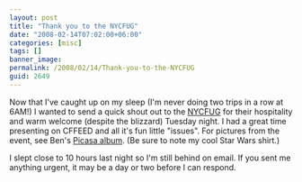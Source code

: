 ```yaml
---
layout: post
title: "Thank you to the NYCFUG"
date: "2008-02-14T07:02:00+06:00"
categories: [misc]
tags: []
banner_image: 
permalink: /2008/02/14/Thank-you-to-the-NYCFUG
guid: 2649
---
```


Now that I've caught up on my sleep (I'm never doing two trips in a row at 6AM!) I wanted to send a quick shout out to the <a href="http://www.nycfug.com/home.cfm">NYCFUG</a> for their hospitality and warm welcome (despite the blizzard) Tuesday night. I had a great time presenting on CFFEED and all it's fun little "issues". For pictures from the event, see Ben's <a href="http://picasaweb.google.com/bennadel/NYCFUGFebruary122008">Picasa album</a>. (Be sure to note my cool Star Wars shirt.) 

I slept close to 10 hours last night so I'm still behind on email. If you sent me anything urgent, it may be a day or two before I can respond.